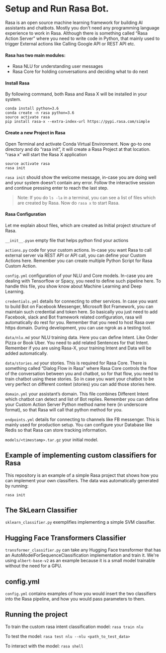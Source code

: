 # Setup and Run Rasa Bot. 

Rasa is an open source machine learning framework for building AI assistants and chatbots. Mostly you don’t need any programming language experience to work in Rasa. Although there is something called “Rasa Action Server” where you need to write code in Python, that mainly used to trigger External actions like Calling Google API or REST API etc.



#### Rasa has two main modules: 

- Rasa NLU for understanding user messages
- Rasa Core for holding conversations and deciding what to do next

#### Install Rasa
By following command, both Rasa and Rasa X will be installed in your system.
```
conda install python=3.6
conda create -n rasa python=3.6
source activate rasa
pip install rasa-x --extra-index-url https://pypi.rasa.com/simple
```

#### Create a new Project in Rasa
Open Terminal and activate Conda Virtual Environment. Now go-to one directory and do “rasa init”, it will create a Rasa Project at that location. “rasa x” will start the Rasa X application
```
source activate rasa
rasa init
```

`rasa init` should show the welcome message, in-case you are doing well and your system doesn’t contain any error. Follow the interactive session and continue pressing enter to reach the last step. 

> Note: If you do `ls -la` in a terminal, you can see a list of files which are created by Rasa. Now do `rasa x` to start Rasa.

#### Rasa Configuration
Let me explain about files, which are created as Initial project structure of Rasa.

`__init__.pyan` empty file that helps python find your actions

`actions.py` code for your custom actions. In-case you want Rasa to call external server via REST API or API call, you can define your Custom Actions here. Remember you can create multiple Python Script for Rasa Custom Action.

`config.yml` configuration of your NLU and Core models. In-case you are dealing with Tensorflow or Spacy, you need to define such pipeline here. To handle this file, you show know about Machine Learning and Deep Learning.

`credentials.yml` details for connecting to other services. In case you want to build Bot on Facebook Messenger, Microsoft Bot Framework, you can maintain such credential and token here. So basically you just need to add Facebook, slack and Bot framework related configuration, rasa will automatically do rest for you. Remember that you need to host Rasa over https domain. During development, you can use ngrok as a testing tool.

`data/nlu.md` your NLU training data. Here you can define Intent. Like Order Pizza or Book Uber. You need to add related Sentences for that Intent. Remember if you are using Rasa-X, your training Intent and Data will be added automatically.

`data/stories.md` your stories. This is required for Rasa Core. There is something called “Dialog Flow in Rasa” where Rasa Core controls the flow of the conversation between you and chatbot, so for that flow, you need to train chatbot using these stories. So in case you want your chatbot to be very perfect on different context (stories) you can add those stories here.

`domain.yml` your assistant’s domain. This file combines Different Intent which chatbot can detect and list of Bot replies. Remember you can define your Custom Action Server Python method name here (in underscore format), so that Rasa will call that python method for you.

`endpoints.yml` details for connecting to channels like FB messenger. This is mainly used for production setup. You can configure your Database like Redis so that Rasa can store tracking information.

`models/<timestamp>.tar.gz`  your initial model. 


## Example of implementing custom classifiers for Rasa

This repository is an example of a simple Rasa project that shows how you can implement your own classifiers.
The data was automatically generated by running:
```
rasa init
```

## The SkLearn Classifier
`sklearn_classifier.py` exemplifies implementing a simple SVM classifier. 

## Hugging Face Transformers Classifier
`transformer_classifier.py` can take any Hugging Face transformer that has an AutoModelForSequenceClassification implementation and train it. We're using `albert-base-v2` as an example because it is a small model trainable without the need for a GPU.

## config.yml

`config.yml` contains examples of how you would insert the two classifiers into the Rasa pipeline, and how you would pass parameters to them.

## Running the project

To train the custom rasa intent classification model:
```rasa train nlu```

To test the model:
```rasa test nlu --nlu <path_to_test_data>```

To interact with the model:
```rasa shell```

